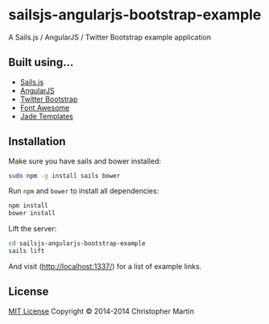 # sailsjs-angularjs-bootstrap-example

A Sails.js / AngularJS / Twitter Bootstrap example application

## Built using...

- [Sails.js](http://sailsjs.org/)
- [AngularJS](http://angularjs.org/)
- [Twitter Bootstrap](http://getbootstrap.com/)
- [Font Awesome](http://fontawesome.io/)
- [Jade Templates](http://jade-lang.com/)

## Installation

Make sure you have sails and bower installed:
```sh
sudo npm -g install sails bower
```

Run `npm` and `bower` to install all dependencies:
```sh
npm install
bower install
```

Lift the server:
```sh
cd sailsjs-angularjs-bootstrap-example
sails lift
```

And visit ([http://localhost:1337/](http://localhost:1337)) for a list of example links.

## License

[MIT License](http://cgm.mit-license.org/)  Copyright © 2014-2014 Christopher Martin